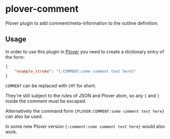 # plover-comment

Plover plugin to add comment/meta-information to the outline definition.

## Usage

In order to use this plugin in [Plover](https://github.com/openstenoproject/plover) you need to
create a dictionary entry of the form:

``` json
{
    "example_stroke": "{:COMMENT:some comment text here}"
}
```

`COMMENT` can be replaced with `CMT` for short.

They're still subject to the rules of JSON and Plover atom, so any `{` and `}` inside the comment
must be escaped.

Alternatively the command form `{PLOVER:COMMENT:some comment text here}` can also be used.

In some new Plover version `{:comment:some comment text here}` would also work.
